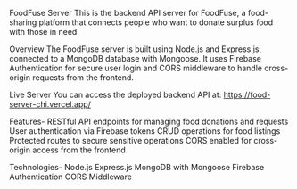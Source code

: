 FoodFuse Server
This is the backend API server for FoodFuse, a food-sharing platform that connects people who want to donate surplus food with those in need.

Overview
The FoodFuse server is built using Node.js and Express.js, connected to a MongoDB database with Mongoose. It uses Firebase Authentication for secure user login and CORS middleware to handle cross-origin requests from the frontend.

Live Server
You can access the deployed backend API at: 
https://food-server-chi.vercel.app/

Features-
RESTful API endpoints for managing food donations and requests 
User authentication via Firebase tokens
CRUD operations for food listings
Protected routes to secure sensitive operations
CORS enabled for cross-origin access from the frontend

Technologies-
Node.js
Express.js
MongoDB with Mongoose
Firebase Authentication
CORS Middleware 
 
